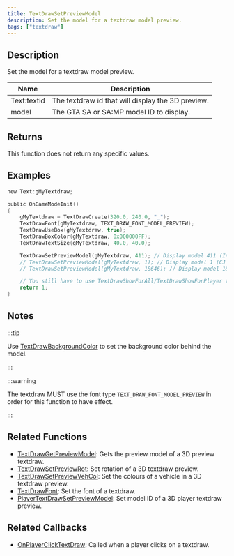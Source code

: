 ```yaml
---
title: TextDrawSetPreviewModel
description: Set the model for a textdraw model preview.
tags: ["textdraw"]
---
```


## Description

Set the model for a textdraw model preview.

| Name        | Description                                       |
| ----------- | ------------------------------------------------- |
| Text:textid | The textdraw id that will display the 3D preview. |
| model       | The GTA SA or SA:MP model ID to display.          |

## Returns

This function does not return any specific values.

## Examples

```c
new Text:gMyTextdraw;

public OnGameModeInit()
{
    gMyTextdraw = TextDrawCreate(320.0, 240.0, "_");
    TextDrawFont(gMyTextdraw, TEXT_DRAW_FONT_MODEL_PREVIEW);
    TextDrawUseBox(gMyTextdraw, true);
    TextDrawBoxColor(gMyTextdraw, 0x000000FF);
    TextDrawTextSize(gMyTextdraw, 40.0, 40.0);

    TextDrawSetPreviewModel(gMyTextdraw, 411); // Display model 411 (Infernus)
    // TextDrawSetPreviewModel(gMyTextdraw, 1); // Display model 1 (CJ Skin)
    // TextDrawSetPreviewModel(gMyTextdraw, 18646); // Display model 18646 (Police light object)

    // You still have to use TextDrawShowForAll/TextDrawShowForPlayer to make the textdraw visible.
    return 1;
}
```

## Notes

:::tip

Use [TextDrawBackgroundColor](TextDrawBackgroundColor) to set the background color behind the model.

:::

:::warning

The textdraw MUST use the font type `TEXT_DRAW_FONT_MODEL_PREVIEW` in order for this function to have effect.

:::

## Related Functions

- [TextDrawGetPreviewModel](TextDrawGetPreviewModel): Gets the preview model of a 3D preview textdraw.
- [TextDrawSetPreviewRot](TextDrawSetPreviewRot): Set rotation of a 3D textdraw preview.
- [TextDrawSetPreviewVehCol](TextDrawSetPreviewVehCol): Set the colours of a vehicle in a 3D textdraw preview.
- [TextDrawFont](TextDrawFont): Set the font of a textdraw.
- [PlayerTextDrawSetPreviewModel](PlayerTextDrawSetPreviewModel): Set model ID of a 3D player textdraw preview.

## Related Callbacks

- [OnPlayerClickTextDraw](../callbacks/OnPlayerClickTextDraw): Called when a player clicks on a textdraw.
